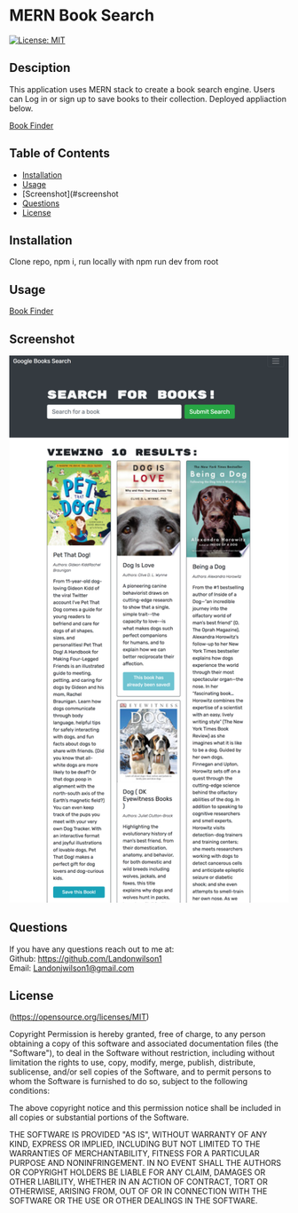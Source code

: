 # MERN Book Search

  [![License: MIT](https://img.shields.io/badge/License-MIT-yellow.svg)](https://opensource.org/licenses/MIT)

  ## Desciption 
  This application uses MERN stack to create a book search engine. Users can Log in or sign up to save books to their collection. Deployed appliaction below.
  
  [Book Finder](https://booksearchlw.herokuapp.com/)
  

  ## Table of Contents
  - [Installation](#installation)
  - [Usage](#usage)
  - [Screenshot](#screenshot
  - [Questions](#questions)
  - [License](#License)

  ## Installation 
  Clone repo, npm i, run locally with npm run dev from root

  ## Usage 
  [Book Finder](https://booksearchlw.herokuapp.com/)
  
  ## Screenshot
  ![Book Finder](booksearchlw.herokuapp.com_.png)

  ## Questions 
  If you have any questions reach out to me at: </br>
  Github: https://github.com/Landonwilson1 </br>
  Email: Landonjwilson1@gmail.com
  
  ## License
  (https://opensource.org/licenses/MIT)
  
Copyright <YEAR> <COPYRIGHT HOLDER>
Permission is hereby granted, free of charge, to any person obtaining a copy of this software and associated documentation files (the "Software"), to deal in the Software without restriction, including without limitation the rights to use, copy, modify, merge, publish, distribute, sublicense, and/or sell copies of the Software, and to permit persons to whom the Software is furnished to do so, subject to the following conditions:
              
The above copyright notice and this permission notice shall be included in all copies or substantial portions of the Software.
              
THE SOFTWARE IS PROVIDED "AS IS", WITHOUT WARRANTY OF ANY KIND, EXPRESS OR IMPLIED, INCLUDING BUT NOT LIMITED TO THE WARRANTIES OF MERCHANTABILITY, FITNESS FOR A PARTICULAR PURPOSE AND NONINFRINGEMENT. IN NO EVENT SHALL THE AUTHORS OR COPYRIGHT HOLDERS BE LIABLE FOR ANY CLAIM, DAMAGES OR OTHER LIABILITY, WHETHER IN AN ACTION OF CONTRACT, TORT OR OTHERWISE, ARISING FROM, OUT OF OR IN CONNECTION WITH THE SOFTWARE OR THE USE OR OTHER DEALINGS IN THE SOFTWARE.
